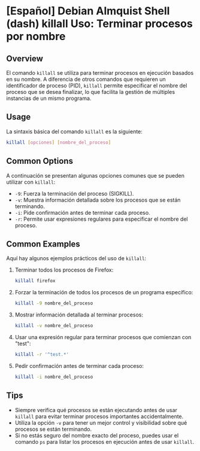 # [Español] Debian Almquist Shell (dash) killall Uso: Terminar procesos por nombre

## Overview
El comando `killall` se utiliza para terminar procesos en ejecución basados en su nombre. A diferencia de otros comandos que requieren un identificador de proceso (PID), `killall` permite especificar el nombre del proceso que se desea finalizar, lo que facilita la gestión de múltiples instancias de un mismo programa.

## Usage
La sintaxis básica del comando `killall` es la siguiente:

```bash
killall [opciones] [nombre_del_proceso]
```

## Common Options
A continuación se presentan algunas opciones comunes que se pueden utilizar con `killall`:

- `-9`: Fuerza la terminación del proceso (SIGKILL).
- `-v`: Muestra información detallada sobre los procesos que se están terminando.
- `-i`: Pide confirmación antes de terminar cada proceso.
- `-r`: Permite usar expresiones regulares para especificar el nombre del proceso.

## Common Examples
Aquí hay algunos ejemplos prácticos del uso de `killall`:

1. Terminar todos los procesos de Firefox:
   ```bash
   killall firefox
   ```

2. Forzar la terminación de todos los procesos de un programa específico:
   ```bash
   killall -9 nombre_del_proceso
   ```

3. Mostrar información detallada al terminar procesos:
   ```bash
   killall -v nombre_del_proceso
   ```

4. Usar una expresión regular para terminar procesos que comienzan con "test":
   ```bash
   killall -r '^test.*'
   ```

5. Pedir confirmación antes de terminar cada proceso:
   ```bash
   killall -i nombre_del_proceso
   ```

## Tips
- Siempre verifica qué procesos se están ejecutando antes de usar `killall` para evitar terminar procesos importantes accidentalmente.
- Utiliza la opción `-v` para tener un mejor control y visibilidad sobre qué procesos se están terminando.
- Si no estás seguro del nombre exacto del proceso, puedes usar el comando `ps` para listar los procesos en ejecución antes de usar `killall`.